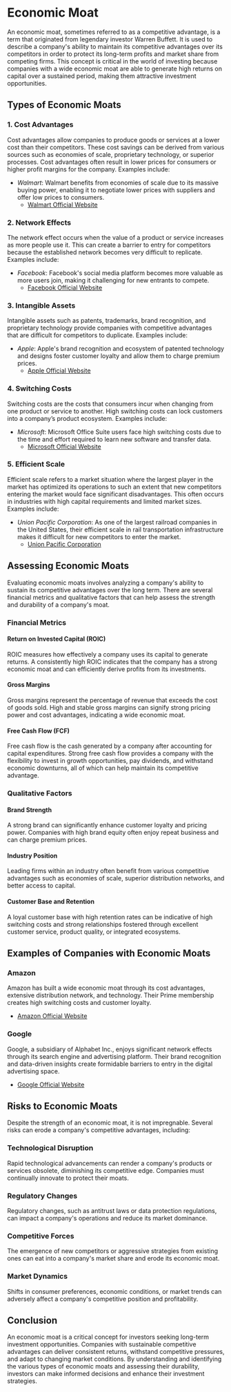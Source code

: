 # Economic Moat

An economic moat, sometimes referred to as a competitive advantage, is a term that originated from legendary investor Warren Buffett. It is used to describe a company's ability to maintain its competitive advantages over its competitors in order to protect its long-term profits and market share from competing firms. This concept is critical in the world of investing because companies with a wide economic moat are able to generate high returns on capital over a sustained period, making them attractive investment opportunities.

## Types of Economic Moats

### 1. Cost Advantages

Cost advantages allow companies to produce goods or services at a lower cost than their competitors. These cost savings can be derived from various sources such as economies of scale, proprietary technology, or superior processes. Cost advantages often result in lower prices for consumers or higher profit margins for the company. Examples include:

- *Walmart*: Walmart benefits from economies of scale due to its massive buying power, enabling it to negotiate lower prices with suppliers and offer low prices to consumers.
  - [Walmart Official Website](https://www.walmart.com)

### 2. Network Effects

The network effect occurs when the value of a product or service increases as more people use it. This can create a barrier to entry for competitors because the established network becomes very difficult to replicate. Examples include:

- *Facebook*: Facebook's social media platform becomes more valuable as more users join, making it challenging for new entrants to compete.
  - [Facebook Official Website](https://www.facebook.com)

### 3. Intangible Assets

Intangible assets such as patents, trademarks, brand recognition, and proprietary technology provide companies with competitive advantages that are difficult for competitors to duplicate. Examples include:

- *Apple*: Apple's brand recognition and ecosystem of patented technology and designs foster customer loyalty and allow them to charge premium prices.
  - [Apple Official Website](https://www.apple.com)

### 4. Switching Costs

Switching costs are the costs that consumers incur when changing from one product or service to another. High switching costs can lock customers into a company’s product ecosystem. Examples include:

- *Microsoft*: Microsoft Office Suite users face high switching costs due to the time and effort required to learn new software and transfer data.
  - [Microsoft Official Website](https://www.microsoft.com)

### 5. Efficient Scale

Efficient scale refers to a market situation where the largest player in the market has optimized its operations to such an extent that new competitors entering the market would face significant disadvantages. This often occurs in industries with high capital requirements and limited market sizes. Examples include:

- *Union Pacific Corporation*: As one of the largest railroad companies in the United States, their efficient scale in rail transportation infrastructure makes it difficult for new competitors to enter the market.
  - [Union Pacific Corporation](https://www.up.com)

## Assessing Economic Moats

Evaluating economic moats involves analyzing a company's ability to sustain its competitive advantages over the long term. There are several financial metrics and qualitative factors that can help assess the strength and durability of a company's moat.

### Financial Metrics

#### Return on Invested Capital (ROIC)

ROIC measures how effectively a company uses its capital to generate returns. A consistently high ROIC indicates that the company has a strong economic moat and can efficiently derive profits from its investments.

#### Gross Margins

Gross margins represent the percentage of revenue that exceeds the cost of goods sold. High and stable gross margins can signify strong pricing power and cost advantages, indicating a wide economic moat.

#### Free Cash Flow (FCF)

Free cash flow is the cash generated by a company after accounting for capital expenditures. Strong free cash flow provides a company with the flexibility to invest in growth opportunities, pay dividends, and withstand economic downturns, all of which can help maintain its competitive advantage.

### Qualitative Factors

#### Brand Strength

A strong brand can significantly enhance customer loyalty and pricing power. Companies with high brand equity often enjoy repeat business and can charge premium prices.

#### Industry Position

Leading firms within an industry often benefit from various competitive advantages such as economies of scale, superior distribution networks, and better access to capital.

#### Customer Base and Retention

A loyal customer base with high retention rates can be indicative of high switching costs and strong relationships fostered through excellent customer service, product quality, or integrated ecosystems.

## Examples of Companies with Economic Moats

### Amazon

Amazon has built a wide economic moat through its cost advantages, extensive distribution network, and technology. Their Prime membership creates high switching costs and customer loyalty.
- [Amazon Official Website](https://www.amazon.com)

### Google

Google, a subsidiary of Alphabet Inc., enjoys significant network effects through its search engine and advertising platform. Their brand recognition and data-driven insights create formidable barriers to entry in the digital advertising space.
- [Google Official Website](https://www.google.com)

## Risks to Economic Moats

Despite the strength of an economic moat, it is not impregnable. Several risks can erode a company's competitive advantages, including:

### Technological Disruption

Rapid technological advancements can render a company's products or services obsolete, diminishing its competitive edge. Companies must continually innovate to protect their moats.

### Regulatory Changes

Regulatory changes, such as antitrust laws or data protection regulations, can impact a company's operations and reduce its market dominance.

### Competitive Forces

The emergence of new competitors or aggressive strategies from existing ones can eat into a company's market share and erode its economic moat.

### Market Dynamics

Shifts in consumer preferences, economic conditions, or market trends can adversely affect a company's competitive position and profitability.

## Conclusion

An economic moat is a critical concept for investors seeking long-term investment opportunities. Companies with sustainable competitive advantages can deliver consistent returns, withstand competitive pressures, and adapt to changing market conditions. By understanding and identifying the various types of economic moats and assessing their durability, investors can make informed decisions and enhance their investment strategies.